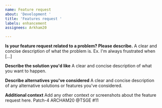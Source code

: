 ```yaml
---
name: Feature request
about: 'Development '
title: 'Features request '
labels: enhancement
assignees: Arkham20

---
```


**Is your feature request related to a problem? Please describe.**
A clear and concise description of what the problem is. Ex. I'm always frustrated when [...]

**Describe the solution you'd like**
A clear and concise description of what you want to happen.

**Describe alternatives you've considered**
A clear and concise description of any alternative solutions or features you've considered.

**Additional context**
Add any other context or screenshots about the feature request here.
Patch-4
ARCHAM20 @TSGE #11
